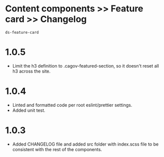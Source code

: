 # Content components >> Feature card >> Changelog

`ds-feature-card`

# 1.0.5
* Limit the h3 definition to .cagov-featured-section, so it doesn't reset all h3 across the site.

# 1.0.4
* Linted and formatted code per root eslint/prettier settings.
* Added unit test.

# 1.0.3
* Added CHANGELOG file and added src folder with index.scss file to be consistent with the rest of the components.
